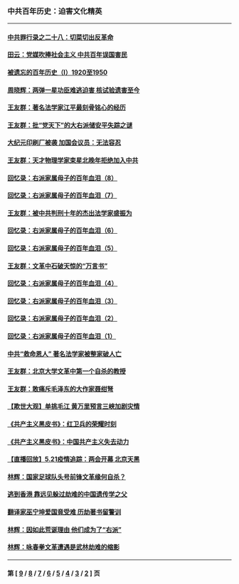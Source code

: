 ### 中共百年历史：迫害文化精英
---
#### [中共罪行录之二十八：切菜切出反革命](../../pages/nf1176111/n13030600.md?06210430) 
#### [田云：党媒吹捧社会主义 中共百年误国害民](../../pages/nf1176111/n13006682.md?06210430) 
#### [被遗忘的百年历史（I）1920至1950](../../pages/nf1176111/n12986411.md?06210430) 
#### [周晓辉：两弹一星功臣难逃迫害 核试验遗害至今](../../pages/nf1176111/n12974997.md?06210430) 
#### [王友群：著名法学家江平最刻骨铭心的经历](../../pages/nf1176111/n12970787.md?06210430) 
#### [王友群：批“党天下”的大右派储安平失踪之谜](../../pages/nf1176111/n12954229.md?06210430) 
#### [大纪元印刷厂被袭 加国会议员：无法容忍](../../pages/nf1176111/n12883028.md?06210430) 
#### [王友群：天才物理学家束星北晚年拒绝加入中共](../../pages/nf1176111/n12792913.md?06210430) 
#### [回忆录：右派家属母子的百年血泪（8）](../../pages/nf1176111/n12706196.md?06210430) 
#### [回忆录：右派家属母子的百年血泪（7）](../../pages/nf1176111/n12706191.md?06210430) 
#### [王友群：被中共判刑十年的杰出法学家盛振为](../../pages/nf1176111/n12706141.md?06210430) 
#### [回忆录：右派家属母子的百年血泪（6）](../../pages/nf1176111/n12698863.md?06210430) 
#### [回忆录：右派家属母子的百年血泪（5）](../../pages/nf1176111/n12692515.md?06210430) 
#### [王友群：文革中石破天惊的“万言书”](../../pages/nf1176111/n12690994.md?06210430) 
#### [回忆录：右派家属母子的百年血泪（4）](../../pages/nf1176111/n12686410.md?06210430) 
#### [回忆录：右派家属母子的百年血泪（3）](../../pages/nf1176111/n12683820.md?06210430) 
#### [回忆录：右派家属母子的百年血泪（2）](../../pages/nf1176111/n12679738.md?06210430) 
#### [回忆录：右派家属母子的百年血泪（1）](../../pages/nf1176111/n12678112.md?06210430) 
#### [中共“救命恩人” 著名法学家被整家破人亡](../../pages/nf1176111/n12658168.md?06210430) 
#### [王友群：北京大学文革中第一个自杀的教授](../../pages/nf1176111/n12632697.md?06210430) 
#### [王友群：敢痛斥毛泽东的大作家聂绀弩](../../pages/nf1176111/n12384788.md?06210430) 
#### [【欺世大观】单挑毛江 黄万里预言三峡加剧灾情](../../pages/nf1176111/n12357101.md?06210430) 
#### [《共产主义黑皮书》：红卫兵的荣耀时刻](../../pages/nf1176111/n12190329.md?06210430) 
#### [《共产主义黑皮书》：中国共产主义失去动力](../../pages/nf1176111/n12168749.md?06210430) 
#### [【直播回放】5.21疫情追踪：两会开幕 北京天黑](../../pages/nf1176111/n12126358.md?06210430) 
#### [林辉：国家足球队头号前锋文革缘何自杀？](../../pages/nf1176111/n11648921.md?06210430) 
#### [逃到香港 靠远见躲过劫难的中国遗传学之父](../../pages/nf1176111/n11535984.md?06210430) 
#### [翻译家巫宁坤爱国竟受难 历劫著书留警训](../../pages/nf1176111/n11478084.md?06210430) 
#### [林辉：因如此荒诞理由 他们成为了“右派”](../../pages/nf1176111/n11070799.md?06210430) 
#### [林辉：咏春拳文革遭遇是武林劫难的缩影](../../pages/nf1176111/n11042647.md?06210430) 

---
#### 第 [ [9](./9.md?06210430) / [8](./8.md?06210430) / [7](./7.md?06210430) / [6](./6.md?06210430) / [5](./5.md?06210430) / [4](./4.md?06210430) / [3](./3.md?06210430) / [2](./2.md?06210430) ] 页

